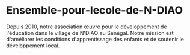 # Ensemble-pour-lecole-de-N-DIAO
Depuis 2010, notre association œuvre pour le développement de l'éducation dans le village de N'DIAO au Sénégal. Notre mission est d'améliorer les conditions d'apprentissage des enfants et de soutenir le développement local.
